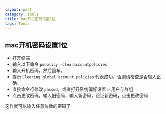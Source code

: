 ```yaml
---
layout: post
category: Tools
title: mac开机密码设置1位
tags: Tools
---
```


## mac开机密码设置1位

- 打开终端
- 输入以下命令 `pwpolicy -clearaccountpolicies`
- 输入开机密码，然后回车。
- 提示 `Clearing global account policies` 代表成功，否则请检查是否输入正确。
- 直接命令行修改 `passwd`，或者打开系统偏好设置 > 用户与群组
- 点击更改密码，输入旧密码，输入新密码，验证新密码，点击更改密码





这样就可以输入任意位数的密码了
